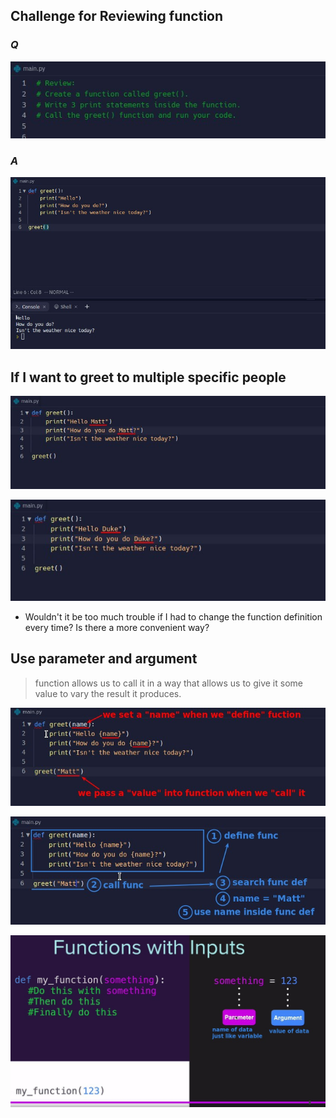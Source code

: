 ## **Challenge for Reviewing function**

### _Q_

![Alt challenge for review function](pic/01.jpg)

### _A_

![Alt my solution](pic/02.jpg)

## **If I want to greet to multiple specific people**

![Alt use greet() to Matt](pic/03.jpg)

![Alt use greet() to Duke](pic/04.jpg)

- Wouldn't it be too much trouble if I had to change the function definition every time? Is there a more convenient way?

## **Use parameter and argument**

> function allows us to call it in a way that allows us to give it some value to vary the result it produces.

![Alt add parameter to function def and argument when calling it](pic/05.jpg)

![Alt analyze def/call func step by step](pic/06.jpg)

![Alt parameter/argument](pic/07.jpg)
